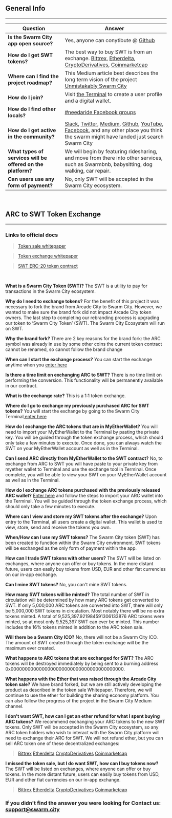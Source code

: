 ## General Info
---

Question | Answer
-------- | ------
**Is the Swarm City app open source?** | Yes, anyone can conytibute @ [Github](https://github.com/swarmcity)
**How do I get SWT tokens?** | The best way to buy SWT is from an exchange. [Bittrex](https://bittrex.com/Market/Index?MarketName=BTC-SWT), [Etherdelta](https://etherdelta.github.io/#SWT-ETH), [CryptoDerivatives](https://cryptoderivatives.market/token/SWT), [Coinmarketcap](http://coinmarketcap.com/assets/swarm-city/)
**Where can I find the project roadmap?** | This Medium article best describes the long term vision of the project [Unmistakably Swarm City](https://press.swarm.city/unmistakably-swarm-city-9522606f88)
**How do I join?** | Visit [the Terminal](https://swarm.city) to create a user profile and a digital wallet. 
**How do I find other locals?** | [#needaride Facebook groups](https://www.swarmedup.com/needaride/) 
**How do I get active in the community?** | [Slack](https://swarm-slack-invite.herokuapp.com/), [Twitter](https://twitter.com/SwarmCityDApp), [Medium](https://press.swarm.city/), [Github](https://github.com/swarmcity), [YouTube](https://www.youtube.com/channel/UCsHBWn_ytZ3xdMbTyYe5Ifg), [Facebook](https://www.facebook.com/groups/SwarmCity/), and any other place you think the swarm might have landed just search Swarm City
**What types of services will be offered on the platform?** | We will begin by featuring ridesharing, and move from there into other services, such as Swarmbnb, babysitting, dog walking, car repair. 
**Can users use any form of payment?** | No, only SWT will be accepted in the Swarm City ecosystem.



<br>


## ARC to SWT Token Exchange
---

### Links to official docs


> [Token sale whitepaper](https://drive.google.com/file/d/0B9RSMdR2vWssV2JJX0t6dmN6SUk/view)

> [Token exchange whitepaper](https://github.com/swarmcity/sc-token/blob/master/token-exchange-miniwhitepaper.md)

> [SWT ERC-20 token contract](https://etherscan.io/token/0xB9e7F8568e08d5659f5D29C4997173d84CdF2607)


<br>


**What is a Swarm City Token (SWT)?**
The SWT is a utility to pay for transactions in the Swarm City ecosystem.

**Why do I need to exchange tokens?**
For the benefit of this project it was necessary to fork the brand from Arcade City to Swarm City. 
However, we wanted to make sure the brand fork did not impact Arcade City token owners. 
The last step to completing our rebranding process is upgrading our token to ‘Swarm City Token’ (SWT).
The Swarm City Ecosystem will run on SWT.

**Why the brand fork?**
There are 2 key reasons for the brand fork:
the ARC symbol was already in use by some other coins
the current token contract cannot be renamed, so cannot follow the brand change

**When can I start the exchange process?**
You can start the exchange anytime when you [enter here]( https://swarm.city/)

**Is there a time limit on exchanging ARC to SWT?**
There is no time limit on performing the conversion. This functionality will be permanently available in our contract.

**What is the exchange rate?**
This is a 1:1 token exchange. 

**Where do I go to exchange my previously purchased ARC for SWT tokens?**
You will start the exchange by going to the Swarm City Terminal,[enter here]( https://swarm.city)

**How do I exchange the ARC tokens that are in MyEtherWallet?**
You will need to import your MyEtherWallet to the Terminal by pasting the private key. You will be guided through the token exchange process, which should only take a few minutes to execute.
Once done, you can always watch the SWT on your MyEtherWallet account as well as in the Terminal.

**Can I send ARC directly from MyEtherWallet to the SWT contract?**
No, to exchange from ARC to SWT you will have paste to your private key from myether wallet to Terminal and use the exchange tool in Terminal. Once complete, you will be able to view your SWT on your MyEtherWallet account as well as in the Terminal.

**How do I exchange ARC tokens purchased with the previously released ARC wallet?**
[Enter here]( https://swarm.city/) and follow the steps to import your ARC wallet into the Terminal. You will be guided through the token exchange process, which should only take a few minutes to execute.

**Where can I view and store my SWT tokens after the exchange?**
Upon entry to the Terminal, all users create a digital wallet. This wallet is used to view, store, send and receive the tokens you own.

**When/How can I use my SWT tokens?**
The Swarm City token (SWT) has been created to function within the Swarm City environment. SWT tokens will be exchanged as the only form of payment within the app. 

**How can I trade SWT tokens with other users?**
The SWT will be listed on exchanges, where anyone can offer or buy tokens. In the more distant future, users can easily buy tokens from USD, EUR and other fiat currencies on our in-app exchange.

**Can I mine SWT tokens?**
No, you can't mine SWT tokens.  

**How many SWT tokens will be minted?**
The total number of SWT in circulation will be determined by how many ARC tokens get converted to SWT. If only 5,000,000 ARC tokens are converted into SWT, there will only be 5,000,000 SWT tokens in circulation.
Most notably there will be no extra tokens minted. A total of 9,525,397.921984591306133876 ARC tokens were minted, so at most only 9,525,397 SWT can ever be minted. This number includes the 16% tokens minted in addition to the ARC token sale.

**Will there be a Swarm City ICO?**
No, there will not be a Swarm City ICO. The amount of SWT created through the token exchange will be the maximum ever created.

**What happens to ARC tokens that are exchanged for SWT?**
The ARC tokens will be destroyed immediately by being sent to a burning address 0x0000000000000000000000000000000000000000. 

**What happens with the Ether that was raised through the Arcade City token sale?**
We have brand forked, but we are still actively developing the product as described in the token sale Whitepaper.
Therefore, we will continue to use the ether for building the sharing economy platform.
You can also follow the progress of the project in the Swarm City Medium channel.

**I don't want SWT, how can I get an ether refund for what I spent buying ARC tokens?**
We recommend exchanging your ARC tokens to the new SWT tokens. Only SWT will be accepted in the Swarm City ecosystem, so any ARC token holders who wish to interact with the Swarm City platform will need to exchange their ARC for SWT.
We will not refund ether, but you can sell ARC token one of these decentralized exchanges:
> [Bittrex](https://bittrex.com/Market/Index?MarketName=BTC-SWT)
[Etherdelta](https://etherdelta.github.io/#SWT-ETH)
[CryptoDerivatives](https://cryptoderivatives.market/token/SWT)
[Coinmarketcap](http://coinmarketcap.com/assets/swarm-city/)

**I missed the token sale, but I do want SWT, how can I buy tokens now?**
The SWT will be listed on exchanges, where anyone can offer or buy tokens. In the more distant future, users can easily buy tokens from USD, EUR and other fiat currencies on our in-app exchange.
> [Bittrex](https://bittrex.com/Market/Index?MarketName=BTC-SWT)
[Etherdelta](https://etherdelta.github.io/#SWT-ETH)
[CryptoDerivatives](https://cryptoderivatives.market/token/SWT)
[Coinmarketcap](http://coinmarketcap.com/assets/swarm-city/)


### If you didn't find the answer you were looking for Contact us: support@swarm.city
